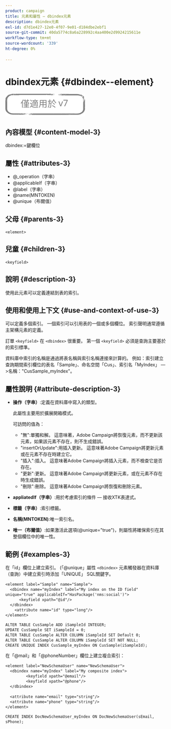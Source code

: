 ```yaml
---
product: campaign
title: 元素和屬性 — dbindex元素
description: dbindex元素
exl-id: d7d1e427-12e0-4f07-9e01-d184dbe2ebf1
source-git-commit: 40da5774c8a6a228992c4aa400e2d9924215611e
workflow-type: tm+mt
source-wordcount: '339'
ht-degree: 0%

---
```


# dbindex元素 {#dbindex--element}

![](../../../assets/v7-only.svg)

## 內容模型 {#content-model-3}

dbindex:=鍵欄位

## 屬性 {#attributes-3}

* @_operation（字串）
* @applicableIf（字串）
* @label（字串）
* @name(MNTOKEN)
* @unique（布爾值）

## 父母 {#parents-3}

`<element>`

## 兒童 {#children-3}

`<keyfield>`

## 說明 {#description-3}

使用此元素可以定義連結到表的索引。

## 使用和使用上下文 {#use-and-context-of-use-3}

可以定義多個索引。 一個索引可以引用表的一個或多個欄位。 索引聲明通常遵循主架構元素的定義。

訂單 `<keyfield>` 在 `<dbindex>` 很重要。 第一個 `<keyfield>` 必須是查詢主要基於的索引標準。

資料庫中索引的名稱是通過將表名稱與索引名稱連接來計算的。 例如：索引建立查詢期間索引欄位的表名「Sample」、命名空間「Cus」、索引名「MyIndex」 — >名稱：&quot;CusSample_myIndex&quot;。

## 屬性說明 {#attribute-description-3}

* **操作（字串）**:定義在資料庫中寫入的類型。

   此屬性主要用於擴展開箱模式。

   可訪問的值為：

   * &quot;無&quot;:單獨和解。 這意味著，Adobe Campaign將恢復元素，而不更新該元素，如果該元素不存在，則不生成錯誤。
   * &quot;insertOrUpdate&quot;:用插入更新。 這意味著Adobe Campaign將更新元素或在元素不存在時建立它。
   * &quot;插入&quot;:插入。 這意味著Adobe Campaign將插入元素，而不檢查它是否存在。
   * &quot;更新&quot;:更新。 這意味著Adobe Campaign將更新元素，或在元素不存在時生成錯誤。
   * &quot;刪除&quot;:刪除。 這意味著Adobe Campaign將恢復和刪除元素。

* **appliatedIf（字串）**:用於考慮索引的條件 — 接收XTK表達式。
* **標籤（字串）**:索引標籤。
* **名稱(MNTOKEN)**:唯一索引名。
* **唯一（布爾值）**:如果激活此選項(@unique=&quot;true&quot;)，則屬性將確保索引在其整個欄位中的唯一性。

## 範例 {#examples-3}

在「id」欄位上建立索引。 (「@unique」屬性 `<dbindex>` 元素觸發器在資料庫（查詢）中建立索引時添加「UNIQUE」 SQL關鍵字。

```
<element label="Sample" name="Sample">
  <dbindex name="myIndex" label="My index on the ID field" unique="true" applicableIf="HasPackage('nms:social')">
      <keyfield xpath="@id"/>
  </dbindex>
    <attribute name="id" type="long"/>
</element>          
```

```
ALTER TABLE CusSample ADD iSampleId INTEGER;
UPDATE CusSample SET iSampleId = 0;
ALTER TABLE CusSample ALTER COLUMN iSampleId SET Default 0;
ALTER TABLE CusSample ALTER COLUMN iSampleId SET NOT NULL; 
CREATE UNIQUE INDEX CusSample_myIndex ON CusSample(iSampleId);
```

在「@mail」和「@phoneNumber」欄位上建立複合索引：

```
<element label="NewSchemaUser" name="NewSchemaUser">
  <dbindex name="myIndex" label="My composite index">
         <keyfield xpath="@email"/>
         <keyfield xpath="@phone"/>
  </dbindex>
  
  <attribute name="email" type="string"/>
  <attribute name="phone" type="string"/>
</element>      
```

```
CREATE INDEX DocNewSchemaUser_myIndex ON DocNewSchemaUser(sEmail, sPhone);
```
